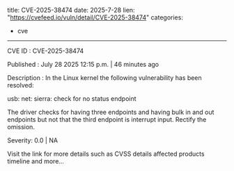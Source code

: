  
title: CVE-2025-38474
date: 2025-7-28
lien: "https://cvefeed.io/vuln/detail/CVE-2025-38474"
categories:
  - cve
---

CVE ID : CVE-2025-38474

Published :  July 28
2025
12:15 p.m. | 46 minutes ago

Description : In the Linux kernel
the following vulnerability has been resolved:

usb: net: sierra: check for no status endpoint

The driver checks for having three endpoints and
having bulk in and out endpoints
but not that
the third endpoint is interrupt input.
Rectify the omission.

Severity: 0.0 | NA

Visit the link for more details
such as CVSS details
affected products
timeline
and more...
